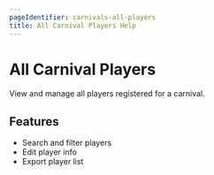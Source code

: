 ```yaml
---
pageIdentifier: carnivals-all-players
title: All Carnival Players Help
---
```


# All Carnival Players

View and manage all players registered for a carnival.

## Features
- Search and filter players
- Edit player info
- Export player list
